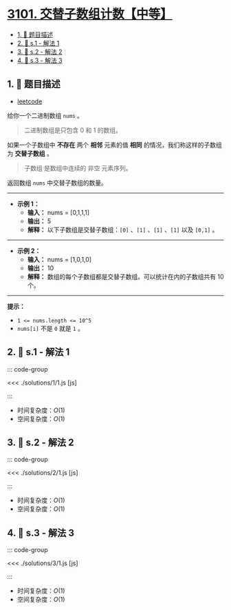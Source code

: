 # [3101. 交替子数组计数【中等】](https://github.com/tnotesjs/TNotes.leetcode/tree/main/notes/3101.%20%E4%BA%A4%E6%9B%BF%E5%AD%90%E6%95%B0%E7%BB%84%E8%AE%A1%E6%95%B0%E3%80%90%E4%B8%AD%E7%AD%89%E3%80%91)

<!-- region:toc -->

- [1. 📝 题目描述](#1--题目描述)
- [2. 🎯 s.1 - 解法 1](#2--s1---解法-1)
- [3. 🎯 s.2 - 解法 2](#3--s2---解法-2)
- [4. 🎯 s.3 - 解法 3](#4--s3---解法-3)

<!-- endregion:toc -->

## 1. 📝 题目描述

- [leetcode](https://leetcode.cn/problems/count-alternating-subarrays/)

给你一个二进制数组 `nums` 。

> 二进制数组是只包含 0 和 1 的数组。

如果一个子数组中 **不存在** 两个 **相邻** 元素的值 **相同** 的情况，我们称这样的子数组为 **交替子数组** 。

> 子数组 是数组中连续的 非空 元素序列。

返回数组 `nums` 中交替子数组的数量。

---

- **示例 1：**
  - **输入：** nums = [0,1,1,1]
  - **输出：** 5
  - **解释：** 以下子数组是交替子数组：`[0]` 、`[1]` 、`[1]` 、`[1]` 以及 `[0,1]` 。

---

- **示例 2：**
  - **输入：** nums = [1,0,1,0]
  - **输出：** 10
  - **解释：** 数组的每个子数组都是交替子数组。可以统计在内的子数组共有 10 个。

---

**提示：**

- `1 <= nums.length <= 10^5`
- `nums[i]` 不是 `0` 就是 `1` 。

## 2. 🎯 s.1 - 解法 1

::: code-group

<<< ./solutions/1/1.js [js]

:::

- 时间复杂度：$O(1)$
- 空间复杂度：$O(1)$

## 3. 🎯 s.2 - 解法 2

::: code-group

<<< ./solutions/2/1.js [js]

:::

- 时间复杂度：$O(1)$
- 空间复杂度：$O(1)$

## 4. 🎯 s.3 - 解法 3

::: code-group

<<< ./solutions/3/1.js [js]

:::

- 时间复杂度：$O(1)$
- 空间复杂度：$O(1)$
